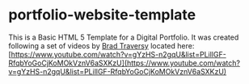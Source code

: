 # portfolio-website-template

This is a Basic HTML 5 Template for a Digital Portfolio. It was created following a set of videos by [Brad Traversy](https://github.com/bradtraversy) located here:
[https://www.youtube.com/watch?v=gYzHS-n2gqU&list=PLillGF-RfqbYoGoCjKoMOkVznV6aSXKzU](https://www.youtube.com/watch?v=gYzHS-n2gqU&list=PLillGF-RfqbYoGoCjKoMOkVznV6aSXKzU)
